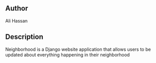 ## Author
Ali Hassan

## Description
Neighborhood is a Django website application that allows users to be updated about everything happening in their neighborhood

## 